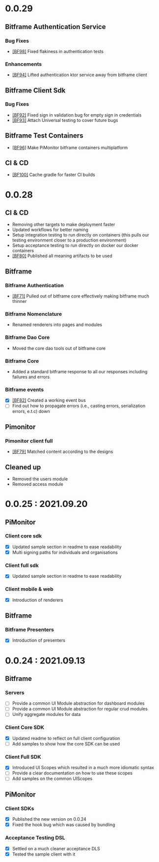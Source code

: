 # 0.0.29

## Bitframe Authentication Service

### Bug Fixes

- [[BF98]](https://github.com/picortex/bitframe/issues/98) Fixed flakiness in authentication tests

### Enhancements

- [[BF94]](https://github.com/picortex/bitframe/issues/94) Lifted authentication ktor service away from bitframe client

## Bitframe Client Sdk

### Bug Fixes

- [[BF92]](https://github.com/picortex/bitframe/issues/92) Fixed sign in validation bug for empty sign in credentials
- [[BF93]](https://github.com/picortex/bitframe/issues/93) Attach Universal testing to cover future bugs

## Bitframe Test Containers

- [[BF96]](https://github.com/picortex/bitframe/issues/96) Make PiMonitor bitframe containers multiplatform

## CI & CD

- [[BF100]](https://github.com/picortex/bitframe/issues/100) Cache gradle for faster CI builds

# 0.0.28

## CI & CD

- Removing other targets to make deployment faster
- Updated workflows for better naming
- Setup integration testing to run directly on containers (this pulls our testing environment closer to a production environment)
- Setup acceptance testing to run directly on docker our docker containers
- [[BF80]](https://github.com/picortex/bitframe/issues/80) Published all meaning artifacts to be used

## Bitframe

### Bitframe Authentication

- [[BF71]](https://github.com/picortex/bitframe/issues/71) Pulled out of bitframe core effectively making bitframe much thinner

### Bitframe Nomenclature

- Renamed renderers into pages and modules

### Bitframe Dao Core

- Moved the core dao tools out of bitframe core

### Bitframe Core

- Added a standard bitframe response to all our responses including failures and errors

### Bitframe events

- [x] [[BF82]](https://github.com/picortex/bitframe/issues/82) Created a working event bus
- [ ] Find out how to propagate errors (i.e., casting errors, serialization errors, e.t.c) down

## Pimonitor

### Pimonitor client full

- [[BF79]](https://github.com/picortex/bitframe/issues/79) Matched content according to the designs

## Cleaned up

- Removed the users module
- Removed access module

# 0.0.25 : 2021.09.20

## PiMonitor

### Client core sdk

- [x] Updated sample section in readme to ease readability
- [x] Multi signing paths for individuals and organisations

### Client full sdk

- [x] Updated sample section in readme to ease readability

### Client mobile & web

- [x] Introduction of renderers

## Bitframe

### Bitframe Presenters

- [x] Introduction of presenters

# 0.0.24 : 2021.09.13

## Bitframe

### Servers

- [ ] Provide a common UI Module abstraction for dashboard modules
- [ ] Provide a common UI Module abstraction for regular crud modules
- [ ] Unify aggregate modules for data

### Client Core SDK

- [x] Updated readme to reflect on full client configuration
- [ ] Add samples to show how the core SDK can be used

### Client Full SDK

- [x] Introduced UI Scopes which resulted in a much more idiomatic syntax
- [ ] Provide a clear documentation on how to use these scopes
- [ ] Add samples on the common UIScopes

## PiMonitor

### Client SDKs

- [x] Published the new version on 0.0.24
- [x] Fixed the hook bug which was caused by bundling

### Acceptance Testing DSL

- [x] Settled on a much cleaner acceptance DLS
- [x] Tested the sample client with it 